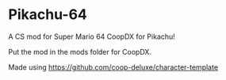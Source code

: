 # Pikachu-64
A CS mod for Super Mario 64 CoopDX for Pikachu!

Put the mod in the mods folder for CoopDX.

Made using https://github.com/coop-deluxe/character-template

